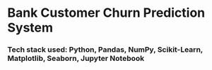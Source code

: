 # Bank Customer Churn Prediction System

### Tech stack used: Python, Pandas, NumPy, Scikit-Learn, Matplotlib, Seaborn, Jupyter Notebook
